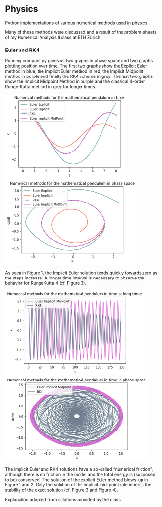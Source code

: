 # Physics
Python implementations of various numerical methods used in physics.

Many of these methods were discussed and a result of the problem-sheets of my Numerical Analysis II class at ETH Zürich.

### Euler and RK4
Running compare.py gives us two graphs in phase space and two graphs plotting position over time. The first two graphs show the Explicit Euler method in blue, the Implicit Euler method in red, the Implicit Midpoint
method in purple and finally the RK4 scheme in grey. The last two graphs show the Implicit Midpoint Method in purple and the classical 4-order Runge-Kutta method in grey for longer times.

![Figure 1](https://github.com/SatyaVivekBoddu/Physics/blob/master/Euler%20and%20RK4/Figure_1.png)
![Figure 2](https://github.com/SatyaVivekBoddu/Physics/blob/master/Euler%20and%20RK4/Figure_2.png)

As seen in Figure 1, the Implicit Euler solution tends quickly towards zero as the steps increase. A longer time interval is necessary to observe the behavior for RungeKutta 4 (cf. Figure 3).

![Figure 4](https://github.com/SatyaVivekBoddu/Physics/blob/master/Euler%20and%20RK4/Figure_4.png)
![Figure 3](https://github.com/SatyaVivekBoddu/Physics/blob/master/Euler%20and%20RK4/Figure_3.png)

The implicit Euler and RK4 solutions have a so-called ”numerical friction”, although there is no friction in the model and the total energy is (supposed to be) conserved. The solution of the explicit Euler method blows-up in Figure 1 and 2. Only the solution of the implicit mid-point rule inherits the stability of the exact
solution (cf. Figure 3 and Figure 4).

Explanation adapted from solutions provided by the class.
